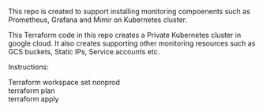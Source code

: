 This repo is created to support installing monitoring compoenents such as Prometheus, Grafana and Mimir on Kubernetes cluster.

This Terraform code in this repo creates a Private Kubernetes cluster in google cloud.
It also creates supporting other monitoring resources such as GCS buckets, Static IPs, Service accounts etc.

Instructions:

Terraform workspace set nonprod  
terraform plan  
terraform apply  
